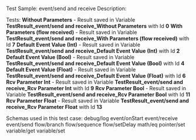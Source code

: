 Test Sample: event/send and receive
Description: 

Tests:
	**Without Parameters** - Result saved in Variable **TestResult_event/send and receive_Without Parameters** with Id **0**
	**With Parameters (flow received)** - Result saved in Variable **TestResult_event/send and receive_With Parameters (flow received)** with Id **7**
	**Default Event Value (Int)** - Result saved in Variable **TestResult_event/send and receive_Default Event Value (Int)** with Id **2**
	**Default Event Value (Bool)** - Result saved in Variable **TestResult_event/send and receive_Default Event Value (Bool)** with Id **4**
	**Default Event Value (Float)** - Result saved in Variable **TestResult_event/send and receive_Default Event Value (Float)** with Id **6**
	**Rcv Parameter Int** - Result saved in Variable **TestResult_event/send and receive_Rcv Parameter Int** with Id **9**
	**Rcv Parameter Bool** - Result saved in Variable **TestResult_event/send and receive_Rcv Parameter Bool** with Id **11**
	**Rcv Parameter Float** - Result saved in Variable **TestResult_event/send and receive_Rcv Parameter Float** with Id **13**

Schemas used in this test case:
	debug/log
	event/onStart
	event/receive
	event/send
	flow/branch
	flow/sequence
	flow/setDelay
	math/eq
	pointer/set
	variable/get
	variable/set
